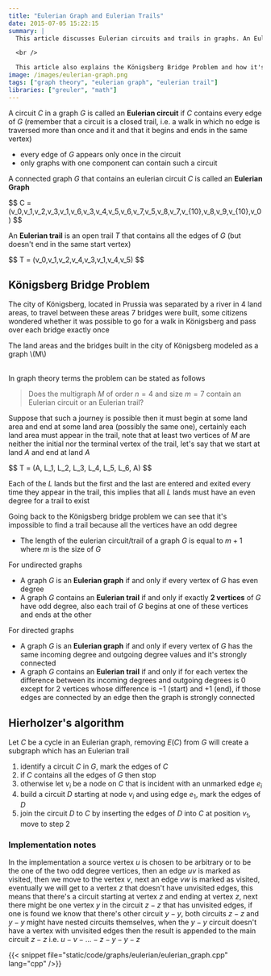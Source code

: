 ```yaml
---
title: "Eulerian Graph and Eulerian Trails"
date: 2015-07-05 15:22:15
summary: |
  This article discusses Eulerian circuits and trails in graphs. An Eulerian circuit is a closed trail that contains every edge of a graph, and an Eulerian trail is an open trail that contains all the edges of a graph but doesn't end in the same start vertex.

  <br />

  This article also explains the Königsberg Bridge Problem and how it's impossible to find a trail on it. Finally there are two implementations in C++ to find Eulerian trails in directed and underected graphs.
image: /images/eulerian-graph.png
tags: ["graph theory", "eulerian graph", "eulerian trail"]
libraries: ["greuler", "math"]
---
```


A circuit $C$ in a graph $G$ is called an **Eulerian circuit** if $C$ contains every edge of $G$ (remember that a circuit is a closed trail, i.e. a walk in which no edge is traversed more than once and it and that it begins and ends in the same vertex)

- every edge of $G$ appears only once in the circuit
- only graphs with one component can contain such a circuit

A connected graph $G$ that contains an eulerian circuit $C$ is called an **Eulerian Graph**

<div id="figure-eulerian-graph"></div>

<div>$$
C = (v_0,v_1,v_2,v_3,v_1,v_6,v_3,v_4,v_5,v_6,v_7,v_5,v_8,v_7,v_{10},v_8,v_9,v_{10},v_0)
$$</div>

An **Eulerian trail** is an open trail $T$ that contains all the edges of $G$ (but doesn't end in the same start vertex)

<div id="figure-eulerian-trail"></div>

<div>$$
T = (v_0,v_1,v_2,v_4,v_3,v_1,v_4,v_5)
$$</div>

## Königsberg Bridge Problem

The city of Königsberg, located in Prussia was separated by a river in 4 land areas, to travel between these areas 7 bridges were built, some citizens wondered whether it was possible to go for a walk in Königsberg and pass over each bridge exactly once

<div id="figure-konigsberg-bridges"></div>

<div style="width: 500px" class="center">
The land areas and the bridges built in the city of Königsberg modeled as a graph <span class="math">\(M\)</span>
</div>

<br />

In graph theory terms the problem can be stated as follows

>Does the multigraph $M$ of order $n = 4$ and size $m = 7$ contain an Eulerian circuit or an Eulerian trail?

Suppose that such a journey is possible then it must begin at some land area and end at some land area (possibly the same one), certainly each land area must appear in the trail, note that at least two vertices of $M$ are neither the initial nor the terminal vertex of the trail, let's say that we start at land $A$ and end at land $A$

<div>$$
T = (A, L_1, L_2, L_3, L_4, L_5, L_6, A)
$$</div>

Each of the $L$ lands but the first and the last are entered and exited every time they appear in the trail, this implies that all $L$ lands must have an even degree for a trail to exist

Going back to the Königsberg bridge problem we can see that it's impossible to find a trail because all the vertices have an odd degree

- The length of the eulerian circuit/trail of a graph $G$ is equal to $m + 1$ where $m$ is the size of $G$

For undirected graphs

- A graph $G$ is an **Eulerian graph** if and only if every vertex of $G$ has even degree
- A graph $G$ contains an **Eulerian trail** if and only if exactly **2 vertices** of $G$ have odd degree, also each trail of $G$ begins at one of these vertices and ends at the other

For directed graphs

- A graph $G$ is an **Eulerian graph** if and only if every vertex of $G$ has the same incoming degree and outgoing degree values and it's strongly connected
- A graph $G$ contains an **Eulerian trail** if and only if for each vertex the difference between its incoming degrees and outgoing degrees is 0 except for 2 vertices whose difference is $-1$ (start) and $+1$ (end), if those edges are connected by an edge then the graph is strongly connected

## Hierholzer's algorithm

Let $C$ be a cycle in an Eulerian graph, removing $E(C)$ from $G$ will create a subgraph which has an Eulerian trail

1. identify a circuit $C$ in $G$, mark the edges of $C$
2. if $C$ contains all the edges of $G$ then stop
3. otherwise let $v_i$ be a node on $C$ that is incident with an unmarked edge $e_i$
4. build a circuit $D$ starting at node $v_i$ and using edge $e_1$, mark the edges of $D$
5. join the circuit $D$ to $C$ by inserting the edges of $D$ into $C$ at position $v_1$, move to step 2

### Implementation notes

In the implementation a source vertex $u$ is chosen to be arbitrary or to be the one of the two odd degree vertices, then an edge $uv$ is marked as visited, then we move to the vertex $v$, next an edge $vw$ is marked as visited, eventually we will get to a vertex $z$ that doesn't have unvisited edges, this means that there's a circuit starting at vertex $z$ and ending at vertex $z$, next there might be one vertex $y$ in the circuit $z-z$ that has unvisited edges, if one is found we know that there's other circuit $y-y$, both circuits $z-z$ and $y-y$ might have nested circuits themselves, when the $y-y$ circuit doesn't have a vertex with unvisited edges then the result is appended to the main circuit $z-z$ i.e. $u-v-\ldots-z-y-y-z$

<!--

<style>
#stack, #trail {
  height: 40px;
}
#figure-find-eulerian-trail span {
  width: 50px;
  border: 1px solid #999;
  padding: 5px 10px;
}
</style>

<div id="figure-find-eulerian-trail">
  <div class="overlay" style="position: absolute"></div>
  <div id="stack">
    stack:
  </div>
  <div id="trail">
    trail:
  </div>
</div>
-->

{{< snippet file="static/code/graphs/eulerian/eulerian_graph.cpp" lang="cpp" />}}

<script src="/js/graph/eulerian-graphs.js"></script>
